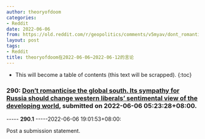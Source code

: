 ```yaml
---
author: theoryofdoom
categories:
- Reddit
date: 2022-06-06
from: https://old.reddit.com/r/geopolitics/comments/v5myav/dont_romanticise_the_global_south_its_sympathy/
layout: post
tags:
- Reddit
title: theoryofdoom在2022-06-06~2022-06-12的言论
---
```


* This will become a table of contents (this text will be scrapped).
{:toc}

### 290: [Don’t romanticise the global south. Its sympathy for Russia should change western liberals’ sentimental view of the developing world](https://old.reddit.com/r/geopolitics/comments/v5myav/dont_romanticise_the_global_south_its_sympathy/), submitted on 2022-06-06 05:23:28+08:00.

----- __290.1__ -----2022-06-06 19:01:53+08:00:

Post a submission statement.

